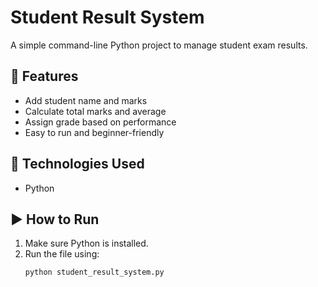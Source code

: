 # Student Result System

A simple command-line Python project to manage student exam results.

## 🔧 Features
- Add student name and marks
- Calculate total marks and average
- Assign grade based on performance
- Easy to run and beginner-friendly

## 📂 Technologies Used
- Python

## ▶️ How to Run
1. Make sure Python is installed.
2. Run the file using:
   ```bash
   python student_result_system.py
